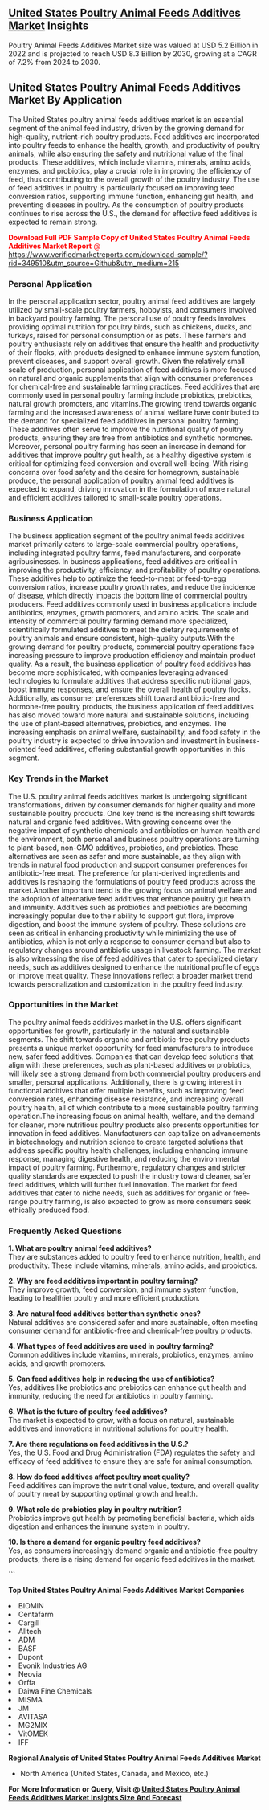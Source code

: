 <h2><a href="https://www.verifiedmarketreports.com/download-sample/?rid=349510&amp;utm_source=Github&amp;utm_medium=215" target="_blank">United States Poultry Animal Feeds Additives Market</a> Insights</h2><p>Poultry Animal Feeds Additives Market size was valued at USD 5.2 Billion in 2022 and is projected to reach USD 8.3 Billion by 2030, growing at a CAGR of 7.2% from 2024 to 2030.</p><p><h2>United States Poultry Animal Feeds Additives Market By Application</h2><p>The United States poultry animal feeds additives market is an essential segment of the animal feed industry, driven by the growing demand for high-quality, nutrient-rich poultry products. Feed additives are incorporated into poultry feeds to enhance the health, growth, and productivity of poultry animals, while also ensuring the safety and nutritional value of the final products. These additives, which include vitamins, minerals, amino acids, enzymes, and probiotics, play a crucial role in improving the efficiency of feed, thus contributing to the overall growth of the poultry industry. The use of feed additives in poultry is particularly focused on improving feed conversion ratios, supporting immune function, enhancing gut health, and preventing diseases in poultry. As the consumption of poultry products continues to rise across the U.S., the demand for effective feed additives is expected to remain strong. <p><span class=""><span style="color: #ff0000;"><strong>Download Full PDF Sample Copy of United States Poultry Animal Feeds Additives Market Report</strong> @ </span><a href="https://www.verifiedmarketreports.com/download-sample/?rid=349510&amp;utm_source=Github&amp;utm_medium=215" target="_blank">https://www.verifiedmarketreports.com/download-sample/?rid=349510&amp;utm_source=Github&amp;utm_medium=215</a></span></p></p><h3>Personal Application</h3><p>In the personal application sector, poultry animal feed additives are largely utilized by small-scale poultry farmers, hobbyists, and consumers involved in backyard poultry farming. The personal use of poultry feeds involves providing optimal nutrition for poultry birds, such as chickens, ducks, and turkeys, raised for personal consumption or as pets. These farmers and poultry enthusiasts rely on additives that ensure the health and productivity of their flocks, with products designed to enhance immune system function, prevent diseases, and support overall growth. Given the relatively small scale of production, personal application of feed additives is more focused on natural and organic supplements that align with consumer preferences for chemical-free and sustainable farming practices. Feed additives that are commonly used in personal poultry farming include probiotics, prebiotics, natural growth promoters, and vitamins.The growing trend towards organic farming and the increased awareness of animal welfare have contributed to the demand for specialized feed additives in personal poultry farming. These additives often serve to improve the nutritional quality of poultry products, ensuring they are free from antibiotics and synthetic hormones. Moreover, personal poultry farming has seen an increase in demand for additives that improve poultry gut health, as a healthy digestive system is critical for optimizing feed conversion and overall well-being. With rising concerns over food safety and the desire for homegrown, sustainable produce, the personal application of poultry animal feed additives is expected to expand, driving innovation in the formulation of more natural and efficient additives tailored to small-scale poultry operations. <h3>Business Application</h3><p>The business application segment of the poultry animal feeds additives market primarily caters to large-scale commercial poultry operations, including integrated poultry farms, feed manufacturers, and corporate agribusinesses. In business applications, feed additives are critical in improving the productivity, efficiency, and profitability of poultry operations. These additives help to optimize the feed-to-meat or feed-to-egg conversion ratios, increase poultry growth rates, and reduce the incidence of disease, which directly impacts the bottom line of commercial poultry producers. Feed additives commonly used in business applications include antibiotics, enzymes, growth promoters, and amino acids. The scale and intensity of commercial poultry farming demand more specialized, scientifically formulated additives to meet the dietary requirements of poultry animals and ensure consistent, high-quality outputs.With the growing demand for poultry products, commercial poultry operations face increasing pressure to improve production efficiency and maintain product quality. As a result, the business application of poultry feed additives has become more sophisticated, with companies leveraging advanced technologies to formulate additives that address specific nutritional gaps, boost immune responses, and ensure the overall health of poultry flocks. Additionally, as consumer preferences shift toward antibiotic-free and hormone-free poultry products, the business application of feed additives has also moved toward more natural and sustainable solutions, including the use of plant-based alternatives, probiotics, and enzymes. The increasing emphasis on animal welfare, sustainability, and food safety in the poultry industry is expected to drive innovation and investment in business-oriented feed additives, offering substantial growth opportunities in this segment.<h3>Key Trends in the Market</h3><p>The U.S. poultry animal feeds additives market is undergoing significant transformations, driven by consumer demands for higher quality and more sustainable poultry products. One key trend is the increasing shift towards natural and organic feed additives. With growing concerns over the negative impact of synthetic chemicals and antibiotics on human health and the environment, both personal and business poultry operations are turning to plant-based, non-GMO additives, probiotics, and prebiotics. These alternatives are seen as safer and more sustainable, as they align with trends in natural food production and support consumer preferences for antibiotic-free meat. The preference for plant-derived ingredients and additives is reshaping the formulations of poultry feed products across the market.Another important trend is the growing focus on animal welfare and the adoption of alternative feed additives that enhance poultry gut health and immunity. Additives such as probiotics and prebiotics are becoming increasingly popular due to their ability to support gut flora, improve digestion, and boost the immune system of poultry. These solutions are seen as critical in enhancing productivity while minimizing the use of antibiotics, which is not only a response to consumer demand but also to regulatory changes around antibiotic usage in livestock farming. The market is also witnessing the rise of feed additives that cater to specialized dietary needs, such as additives designed to enhance the nutritional profile of eggs or improve meat quality. These innovations reflect a broader market trend towards personalization and customization in the poultry feed industry.<h3>Opportunities in the Market</h3><p>The poultry animal feeds additives market in the U.S. offers significant opportunities for growth, particularly in the natural and sustainable segments. The shift towards organic and antibiotic-free poultry products presents a unique market opportunity for feed manufacturers to introduce new, safer feed additives. Companies that can develop feed solutions that align with these preferences, such as plant-based additives or probiotics, will likely see a strong demand from both commercial poultry producers and smaller, personal applications. Additionally, there is growing interest in functional additives that offer multiple benefits, such as improving feed conversion rates, enhancing disease resistance, and increasing overall poultry health, all of which contribute to a more sustainable poultry farming operation.The increasing focus on animal health, welfare, and the demand for cleaner, more nutritious poultry products also presents opportunities for innovation in feed additives. Manufacturers can capitalize on advancements in biotechnology and nutrition science to create targeted solutions that address specific poultry health challenges, including enhancing immune response, managing digestive health, and reducing the environmental impact of poultry farming. Furthermore, regulatory changes and stricter quality standards are expected to push the industry toward cleaner, safer feed additives, which will further fuel innovation. The market for feed additives that cater to niche needs, such as additives for organic or free-range poultry farming, is also expected to grow as more consumers seek ethically produced food.<h3>Frequently Asked Questions</h3><p><strong>1. What are poultry animal feed additives?</strong><br>They are substances added to poultry feed to enhance nutrition, health, and productivity. These include vitamins, minerals, amino acids, and probiotics.</p><p><strong>2. Why are feed additives important in poultry farming?</strong><br>They improve growth, feed conversion, and immune system function, leading to healthier poultry and more efficient production.</p><p><strong>3. Are natural feed additives better than synthetic ones?</strong><br>Natural additives are considered safer and more sustainable, often meeting consumer demand for antibiotic-free and chemical-free poultry products.</p><p><strong>4. What types of feed additives are used in poultry farming?</strong><br>Common additives include vitamins, minerals, probiotics, enzymes, amino acids, and growth promoters.</p><p><strong>5. Can feed additives help in reducing the use of antibiotics?</strong><br>Yes, additives like probiotics and prebiotics can enhance gut health and immunity, reducing the need for antibiotics in poultry farming.</p><p><strong>6. What is the future of poultry feed additives?</strong><br>The market is expected to grow, with a focus on natural, sustainable additives and innovations in nutritional solutions for poultry health.</p><p><strong>7. Are there regulations on feed additives in the U.S.?</strong><br>Yes, the U.S. Food and Drug Administration (FDA) regulates the safety and efficacy of feed additives to ensure they are safe for animal consumption.</p><p><strong>8. How do feed additives affect poultry meat quality?</strong><br>Feed additives can improve the nutritional value, texture, and overall quality of poultry meat by supporting optimal growth and health.</p><p><strong>9. What role do probiotics play in poultry nutrition?</strong><br>Probiotics improve gut health by promoting beneficial bacteria, which aids digestion and enhances the immune system in poultry.</p><p><strong>10. Is there a demand for organic poultry feed additives?</strong><br>Yes, as consumers increasingly demand organic and antibiotic-free poultry products, there is a rising demand for organic feed additives in the market.</p>```</p><p><strong>Top United States Poultry Animal Feeds Additives Market Companies</strong></p><div data-test-id=""><p><li>BIOMIN</li><li> Centafarm</li><li> Cargill</li><li> Alltech</li><li> ADM</li><li> BASF</li><li> Dupont</li><li> Evonik Industries AG</li><li> Neovia</li><li> Orffa</li><li> Daiwa Fine Chemicals</li><li> MISMA</li><li> JM</li><li> AVITASA</li><li> MG2MIX</li><li> VitOMEK</li><li> IFF</li></p><div><strong>Regional Analysis of&nbsp;United States Poultry Animal Feeds Additives Market</strong></div><ul><li dir="ltr"><p dir="ltr">North America&nbsp;(United States, Canada, and Mexico, etc.)</p></li></ul><p><strong>For More Information or Query, Visit @&nbsp;</strong><strong><a href="https://www.verifiedmarketreports.com/product/poultry-animal-feeds-additives-market/?utm_source=Github&amp;utm_medium=215" target="_blank">United States Poultry Animal Feeds Additives Market Insights Size And Forecast</a></strong></p></div>
